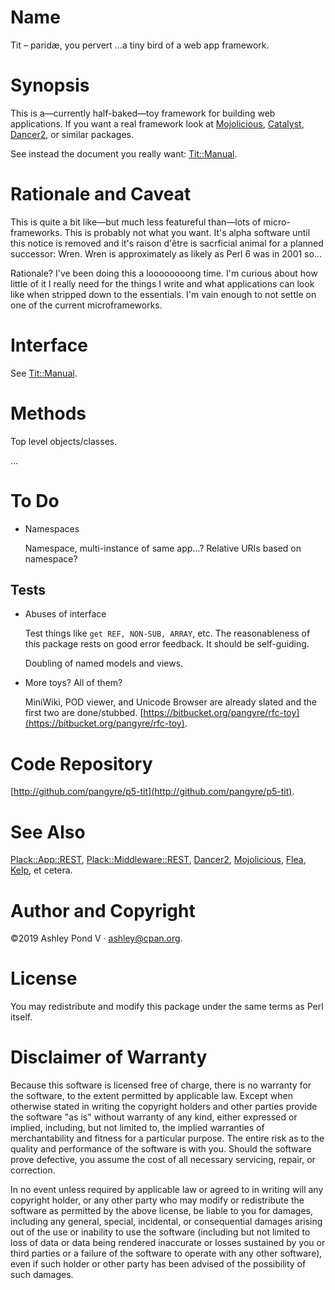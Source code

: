 # Name

Tit – paridæ, you pervert …a tiny bird of a web app framework.

# Synopsis

This is a—currently half-baked—toy framework for
building web applications. If you want a real framework look at
[Mojolicious](https://metacpan.org/pod/Mojolicious), [Catalyst](https://metacpan.org/pod/Catalyst), [Dancer2](https://metacpan.org/pod/Dancer2), or similar packages.

See instead the document you really want: [Tit::Manual](https://metacpan.org/pod/Tit::Manual).

# Rationale and Caveat

This is quite a bit like—but much less featureful than—lots of
micro-frameworks. This is probably not what you want. It's alpha
software until this notice is removed and it's raison d'être is
sacrficial animal for a planned successor: Wren. Wren is approximately
as likely as Perl 6 was in 2001 so…

Rationale? I've been doing this a loooooooong time. I'm curious about
how little of it I really need for the things I write and what
applications can look like when stripped down to the essentials. I'm
vain enough to not settle on one of the current microframeworks.

# Interface

See [Tit::Manual](https://metacpan.org/pod/Tit::Manual).

# Methods

Top level objects/classes.

…

# To Do

- Namespaces

    Namespace, multi-instance of same app…? Relative URIs based on namespace?

## Tests

- Abuses of interface

    Test things like `get REF, NON-SUB, ARRAY`, etc. The reasonableness
    of this package rests on good error feedback. It should be
    self-guiding.

    Doubling of named models and views.

- More toys? All of them?

    MiniWiki, POD viewer, and Unicode Browser are already slated and the
    first two are done/stubbed. [https://bitbucket.org/pangyre/rfc-toy](https://bitbucket.org/pangyre/rfc-toy).

# Code Repository

[http://github.com/pangyre/p5-tit](http://github.com/pangyre/p5-tit).

# See Also

[Plack::App::REST](https://metacpan.org/pod/Plack::App::REST), [Plack::Middleware::REST](https://metacpan.org/pod/Plack::Middleware::REST), [Dancer2](https://metacpan.org/pod/Dancer2),
[Mojolicious](https://metacpan.org/pod/Mojolicious), [Flea](https://metacpan.org/pod/Flea), [Kelp](https://metacpan.org/pod/Kelp), et cetera.

# Author and Copyright

©2019 Ashley Pond V · ashley@cpan.org.

# License

You may redistribute and modify this package under the same terms as Perl itself.

# Disclaimer of Warranty

Because this software is licensed free of charge, there is no warranty
for the software, to the extent permitted by applicable law. Except when
otherwise stated in writing the copyright holders and other parties
provide the software "as is" without warranty of any kind, either
expressed or implied, including, but not limited to, the implied
warranties of merchantability and fitness for a particular purpose. The
entire risk as to the quality and performance of the software is with
you. Should the software prove defective, you assume the cost of all
necessary servicing, repair, or correction.

In no event unless required by applicable law or agreed to in writing
will any copyright holder, or any other party who may modify or
redistribute the software as permitted by the above license, be
liable to you for damages, including any general, special, incidental,
or consequential damages arising out of the use or inability to use
the software (including but not limited to loss of data or data being
rendered inaccurate or losses sustained by you or third parties or a
failure of the software to operate with any other software), even if
such holder or other party has been advised of the possibility of
such damages.
